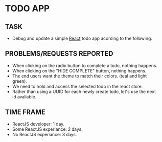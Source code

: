 # TODO APP

## TASK

- Debug and update a simple [React](https://reactjs.org) todo app acording to the following.

## PROBLEMS/REQUESTS REPORTED

- When clicking on the radio button to complete a todo, nothing happens.
- When clicking on the "HIDE COMPLETE" button, nothing happens.
- The end users want the theme to match their colors. (teal and light green).
- We need to hold and access the selected todo in the react store.
- Rather than using a UUID for each newly create todo, let's use the next id avaliable.

## TIME FRAME

- ReactJS developer: 1 day.
- Some ReactJS experiance: 2 days.
- No ReactJS experiance: 3 days.

